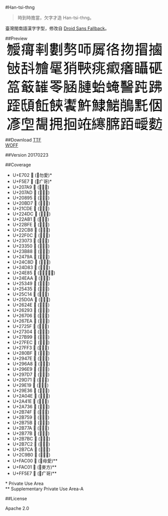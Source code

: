 #Han-tsi-thng

>時到時擔當，欠字才造 Han-tsi-thng。

臺灣閩南語漢字字型，修改自 [Droid Sans Fallback](https://github.com/android/platform_frameworks_base/tree/master/data/fonts)。

##Preview
![Han-tsi-thng](https://raw.githubusercontent.com/glll4678/Han-tsi-thng/master/Han-tsi-thng.png)

##Download
[TTF](https://github.com/glll4678/Han-tsi-thng/raw/master/Han-tsi-thng.ttf)  
[WOFF](https://github.com/glll4678/Han-tsi-thng/raw/master/Han-tsi-thng.woff)

##Version
20170223

##Coverage
- U+E702  (⿰勿愛)*
- U+F5E7  (⿸疒哥)* 
- U+207A9 𠞩 (⿰率刂)
- U+207AD 𠞭 (⿰婁刂)
- U+20895 𠢕 (⿱敖力)
- U+20BD7 𠯗 (⿰口帀)
- U+21CDE 𡳞 (⿸尸粦)
- U+224DC 𢓜 (⿰彳各)
- U+22AB1 𢪱 (⿰扌勿)
- U+22BFE 𢯾 (⿰扌冒)
- U+22CB8 𢲸 (⿰扌鹵)
- U+22F0C 𢼌 (⿰包攴)
- U+23073 𣁳 (⿰舌斗)
- U+23350 𣍐 (⿰勿會)
- U+23B88 𣮈 (⿱屈毛)
- U+2479A 𤞚 (⿰犭肖)
- U+24C8D 𤲍 (⿰甲夾)
- U+24D83 𤶃 (⿸疒兆)
- U+24E85 𤺅 (⿸疒⿰祟又)
- U+24EAA 𤺪 (⿸疒善)
- U+25349 𥍉 (⿰目聶)
- U+25435 𥐵 (⿰石匹)
- U+25C14 𥰔 (⿱𥫗品)
- U+25D0A 𥴊 (⿱𥫗敢)
- U+2624E 𦉎 (⿰缶崔)
- U+26293 𦊓 (⿱罒令)
- U+26706 𦜆 (⿰⺼函)
- U+267EA 𦟪 (⿰⺼連)
- U+2725F 𧉟 (⿰虫台)
- U+27304 𧌄 (⿰⺼奄)
- U+27B99 𧮙 (⿱𣫞言)
- U+27FEC 𧿬 (⿰⻊屯)
- U+27FF3 𧿳 (⿰⻊弗)
- U+280BF 𨂿 (⿰⻊歪)
- U+2947E 𩑾 (⿰氐頁)
- U+296A8 𩚨 (⿰飠丘)
- U+296E9 𩛩 (⿰飠夾)
- U+297D7 𩟗 (⿱漸食)
- U+29D71 𩵱 (⿰魚午)
- U+29E19 𩸙 (⿰魚隶)
- U+29E36 𩸶 (⿰魚岩)
- U+2A04E 𪁎 (⿰肖鳥)
- U+2A41E 𪐞 (⿰黑乇)
- U+2A736 𪜶 (⿰亻因)
- U+2B74F 𫝏 (⿰冫彥)
- U+2B759 𫝙 (⿱向上)
- U+2B75B 𫝛 (⿱相同)
- U+2B77A 𫝺 (⿰扌甩)
- U+2B77B 𫝻 (⿰扌回)
- U+2B7BC 𫞼 (⿰立在)
- U+2B7C2 𫟂 (⿰糹寒)
- U+2B7CA 𫟊 (⿰⺼席)
- U+2C9B0 𬦰 (⿰⻊百)
- U+FAC00 󺰀 (⿰毋愛)**
- U+FAC01 󺰁 (⿺麥方)**
- U+FF5E7 󿗧 (⿸疒哥)**

\* Private Use Area  
\** Supplementary Private Use Area-A

##License

Apache 2.0

